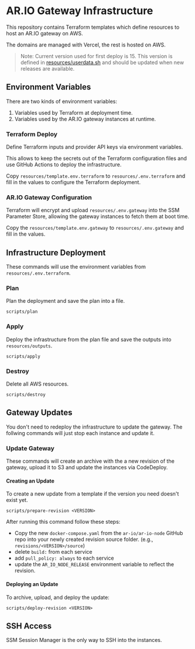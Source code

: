 # AR.IO Gateway Infrastructure

This repository contains Terraform templates which define resources to host an
AR.IO gateway on AWS.

The domains are managed with Vercel, the rest is hosted on AWS.

> Note: Current version used for first deploy is 15. This version is defined in
> [resources/userdata.sh](resources/userdata.sh#L144) and should be updated when
> new releases are available.

## Environment Variables

There are two kinds of environment variables:

1. Variables used by Terraform at deployment time.
2. Variables used by the AR.IO gateway instances at runtime.

### Terraform Deploy

Define Terraform inputs and provider API keys via environment variables.

This allows to keep the secrets out of the Terraform configuration files and use
GitHub Actions to deploy the infrastructure.

Copy `resources/template.env.terraform` to `resources/.env.terraform` and fill
in the values to configure the Terraform deployment.

### AR.IO Gateway Configuration

Terraform will encrypt and upload `resources/.env.gateway` into the SSM
Parameter Store, allowing the gateway instances to fetch them at boot time.

Copy the `resources/template.env.gateway` to `resources/.env.gateway` and fill
in the values.

## Infrastructure Deployment

These commands will use the environment variables from
`resources/.env.terraform`.

### Plan

Plan the deployment and save the plan into a file.

    scripts/plan

### Apply

Deploy the infrastructure from the plan file and save the outputs into
`resources/outputs`.

    scripts/apply

### Destroy

Delete all AWS resources.

    scripts/destroy

## Gateway Updates

You don't need to redeploy the infrastructure to update the gateway. The
follwing commands will just stop each instance and update it.

### Update Gateway

These commands will create an archive with the a new revision of the gateway,
upload it to S3 and update the instances via CodeDeploy.

#### Creating an Update

To create a new update from a template if the version you need doesn't exist yet.

    scripts/prepare-revision <VERSION>

After running this command follow these steps:

- Copy the new `docker-compose.yaml` from the `ar-io/ar-io-node` GitHub repo
  into your newly created revision source folder. (e.g.,
  `revisions/<VERSION>/source`)
- delete `build:` from each service
- add `pull_policy: always` to each service
- update the `AR_IO_NODE_RELEASE` environment variable to reflect the revision.

#### Deploying an Update

To archive, upload, and deploy the update:

    scripts/deploy-revision <VERSION>

## SSH Access

SSM Session Manager is the only way to SSH into the instances.
